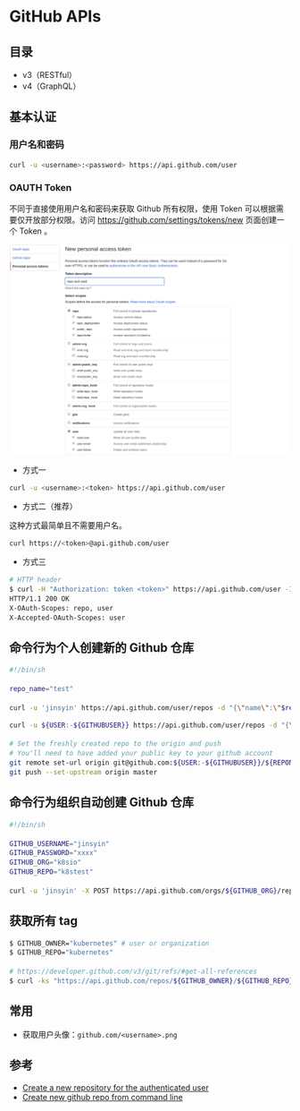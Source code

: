 # GitHub APIs

## 目录

* v3（RESTful）
* v4（GraphQL）

## 基本认证

### 用户名和密码

```sh
curl -u <username>:<password> https://api.github.com/user
```

### OAUTH Token

不同于直接使用用户名和密码来获取 Github 所有权限，使用 Token 可以根据需要仅开放部分权限。访问 <https://github.com/settings/tokens/new> 页面创建一个 Token 。

![New personal access token](.images/gh-new-personal-acc-token.png)

* 方式一

```sh
curl -u <username>:<token> https://api.github.com/user
```

* 方式二（推荐）

这种方式最简单且不需要用户名。

```sh
curl https://<token>@api.github.com/user
```

* 方式三

```sh
# HTTP header
$ curl -H "Authorization: token <token>" https://api.github.com/user -I
HTTP/1.1 200 OK
X-OAuth-Scopes: repo, user
X-Accepted-OAuth-Scopes: user
```

## 命令行为个人创建新的 Github 仓库

```sh
#!/bin/sh

repo_name="test"

curl -u 'jinsyin' https://api.github.com/user/repos -d "{\"name\":\"$repo_name\"}"

```

```sh
curl -u ${USER:-${GITHUBUSER}} https://api.github.com/user/repos -d "{\"name\": \"${REPONAME:-${CURRENTDIR}}\", \"description\": \"${DESCRIPTION}\", \"private\": false, \"has_issues\": true, \"has_downloads\": true, \"has_wiki\": false}"

# Set the freshly created repo to the origin and push
# You'll need to have added your public key to your github account
git remote set-url origin git@github.com:${USER:-${GITHUBUSER}}/${REPONAME:-${CURRENTDIR}}.git
git push --set-upstream origin master

```

## 命令行为组织自动创建 Github 仓库

```sh
#!/bin/sh

GITHUB_USERNAME="jinsyin"
GITHUB_PASSWORD="xxxx"
GITHUB_ORG="k8sio"
GITHUB_REPO="k8stest"

curl -u 'jinsyin' -X POST https://api.github.com/orgs/${GITHUB_ORG}/repos -d "{\"name\":\"$GITHUB_REPO\"}"
```

## 获取所有 tag

```sh
$ GITHUB_OWNER="kubernetes" # user or organization
$ GITHUB_REPO="kubernetes"

# https://developer.github.com/v3/git/refs/#get-all-references
$ curl -ks "https://api.github.com/repos/${GITHUB_OWNER}/${GITHUB_REPO}/git/refs/tags" | grep '"ref":.*' | cut -d '"' -f4 | cut -d '/' -f3
```

## 常用

* 获取用户头像：`github.com/<username>.png`

## 参考

* [Create a new repository for the authenticated user](https://developer.github.com/v3/repos/#create)
* [Create new github repo from command line](https://coderwall.com/p/mnwcog/create-new-github-repo-from-command-line)

